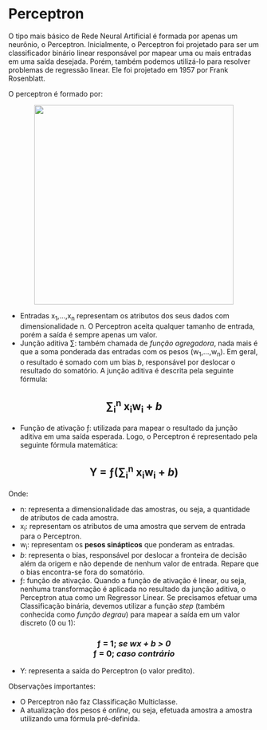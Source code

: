 # Perceptron

O tipo mais básico de Rede Neural Artificial é formada por apenas um neurônio, o Perceptron. Inicialmente, o Perceptron foi projetado para ser um classificador binário linear responsável por mapear uma ou mais entradas em uma saída desejada. Porém, também podemos utilizá-lo para resolver problemas de regressão linear. Ele foi projetado em 1957 por Frank Rosenblatt.

O perceptron é formado por:

<p align='center'>
  <img 
       src='https://www.researchgate.net/publication/355759683/figure/fig5/AS:1142409744396299@1649383116832/Single-Perceptron-by-Frank-Rosenblatt.png' 
       width='400'>
  </img>
</p>

- Entradas x<sub>1</sub>,...,x<sub>n</sub> representam os atributos dos seus dados com dimensionalidade n. O Perceptron aceita qualquer tamanho de entrada, porém a saída é sempre apenas um valor.
- Junção aditiva &sum;: também chamada de _função agregadora_, nada mais é que a soma ponderada das entradas com os pesos (w<sub>1</sub>,...,w<sub>n</sub>). Em geral, o resultado é somado com um bias _b_, responsável por deslocar o resultado do somatório. A junção aditiva é descrita pela seguinte fórmula:

<h2 align='center'>&sum;<sub>i</sub><sup>n</sup> x<sub>i</sub>w<sub>i</sub> + <i>b</i> </h2>

- Função de ativação &fnof;: utilizada para mapear o resultado da junção aditiva em uma saída esperada. Logo, o Perceptron é representado pela seguinte fórmula matemática:

<h2 align='center'> 
  Y = &fnof;(&sum;<sub>i</sub><sup>n</sup> x<sub>i</sub>w<sub>i</sub> + <i>b</i>)
</h2>

Onde:

- n: representa a dimensionalidade das amostras, ou seja, a quantidade de atributos de cada amostra.
- x<sub>i</sub>: representam os atributos de uma amostra que servem de entrada para o Perceptron.
- w<sub>i</sub>: representam os __pesos sinápticos__ que ponderam as entradas.
- _b_: representa o bias, responsável por deslocar a fronteira de decisão além da origem e não depende de nenhum valor de entrada. Repare que o bias encontra-se fora do somatório.
- &fnof;: função de ativação. Quando a função de ativação é linear, ou seja, nenhuma transformação é aplicada no resultado da junção aditiva, o Perceptron atua como um Regressor Linear. Se precisamos efetuar uma Classificação binária, devemos utilizar a função _step_ (também conhecida como _função degrau_) para mapear a saída em um valor discreto (0 ou 1): <br>
<h3 align='center'>&fnof; = 1; <i> se wx + b > 0 </i> <br> &fnof; = 0; <i> caso contrário </i></h3>
  
- Y: representa a saída do Perceptron (o valor predito).

Observações importantes:

- O Perceptron não faz Classificação Multiclasse.
- A atualização dos pesos é *online*, ou seja, efetuada amostra a amostra utilizando uma fórmula pré-definida.

